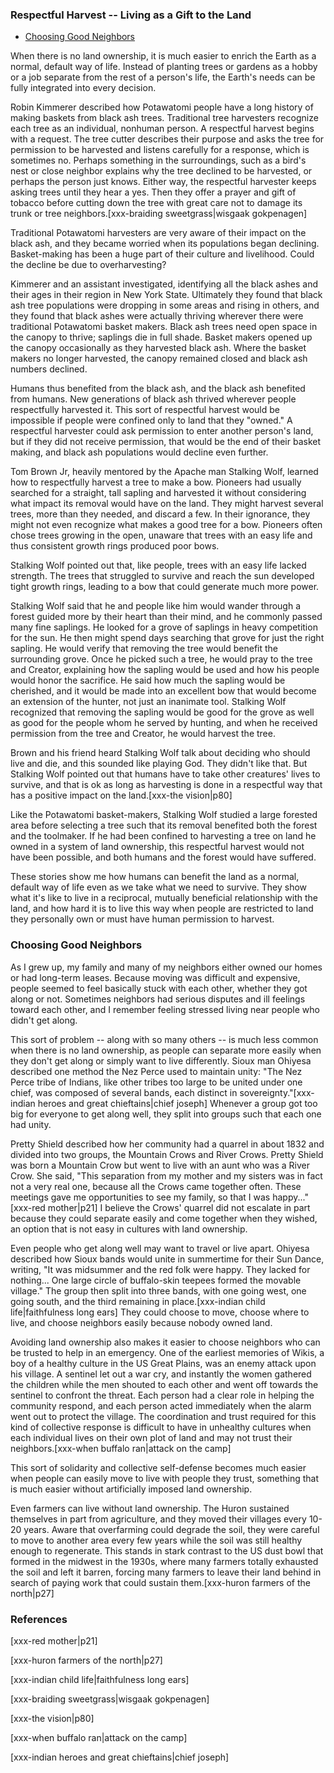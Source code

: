 ### Respectful Harvest -- Living as a Gift to the Land

<toc/>

* [Choosing Good Neighbors](#choosing-good-neighbors)
<toc/>

When there is no land ownership, it is much easier to enrich the Earth as a normal, default way of life. Instead of planting trees or gardens as a hobby or a job separate from the rest of a person's life, the Earth's needs can be fully integrated into every decision.

Robin Kimmerer described how Potawatomi people have a long history of making baskets from black ash trees. Traditional tree harvesters recognize each tree as an individual, nonhuman person. A respectful harvest begins with a request. The tree cutter describes their purpose and asks the tree for permission to be harvested and listens carefully for a response, which is sometimes no. Perhaps something in the surroundings, such as a bird's nest or close neighbor explains why the tree declined to be harvested, or perhaps the person just knows. Either way, the respectful harvester keeps asking trees until they hear a yes. Then they offer a prayer and gift of tobacco before cutting down the tree with great care not to damage its trunk or tree neighbors.[xxx-braiding sweetgrass|wisgaak gokpenagen]

Traditional Potawatomi harvesters are very aware of their impact on the black ash, and they became worried when its populations began declining. Basket-making has been a huge part of their culture and livelihood. Could the decline be due to overharvesting?

Kimmerer and an assistant investigated, identifying all the black ashes and their ages in their region in New York State. Ultimately they found that black ash tree populations were dropping in some areas and rising in others, and they found that black ashes were actually thriving wherever there were traditional Potawatomi basket makers. Black ash trees need open space in the canopy to thrive; saplings die in full shade. Basket makers opened up the canopy occasionally as they harvested black ash. Where the basket makers no longer harvested, the canopy remained closed and black ash numbers declined.

Humans thus benefited from the black ash, and the black ash benefited from humans. New generations of black ash thrived wherever people respectfully harvested it. This sort of respectful harvest would be impossible if people were confined only to land that they "owned." A respectful harvester could ask permission to enter another person's land, but if they did not receive permission, that would be the end of their basket making, and black ash populations would decline even further.

Tom Brown Jr, heavily mentored by the Apache man Stalking Wolf, learned how to respectfully harvest a tree to make a bow. Pioneers had usually searched for a straight, tall sapling and harvested it without considering what impact its removal would have on the land. They might harvest several trees, more than they needed, and discard a few. In their ignorance, they might not even recognize what makes a good tree for a bow. Pioneers often chose trees growing in the open, unaware that trees with an easy life and thus consistent growth rings produced poor bows.

Stalking Wolf pointed out that, like people, trees with an easy life lacked strength. The trees that struggled to survive and reach the sun developed tight growth rings, leading to a bow that could generate much more power.

Stalking Wolf said that he and people like him would wander through a forest guided more by their heart than their mind, and he commonly passed many fine saplings. He looked for a grove of saplings in heavy competition for the sun. He then might spend days searching that grove for just the right sapling. He would verify that removing the tree would benefit the surrounding grove. Once he picked such a tree, he would pray to the tree and Creator, explaining how the sapling would be used and how his people would honor the sacrifice. He said how much the sapling would be cherished, and it would be made into an excellent bow that would become an extension of the hunter, not just an inanimate tool. Stalking Wolf recognized that removing the sapling would be good for the grove as well as good for the people whom he served by hunting, and when he received permission from the tree and Creator, he would harvest the tree.

Brown and his friend heard Stalking Wolf talk about deciding who should live and die, and this sounded like playing God. They didn't like that. But Stalking Wolf pointed out that humans have to take other creatures' lives to survive, and that is ok as long as harvesting is done in a respectful way that has a positive impact on the land.[xxx-the vision|p80]

Like the Potawatomi basket-makers, Stalking Wolf studied a large forested area before selecting a tree such that its removal benefited both the forest and the toolmaker. If he had been confined to harvesting a tree on land he owned in a system of land ownership, this respectful harvest would not have been possible, and both humans and the forest would have suffered.

These stories show me how humans can benefit the land as a normal, default way of life even as we take what we need to survive. They show what it's like to live in a reciprocal, mutually beneficial relationship with the land, and how hard it is to live this way when people are restricted to land they personally own or must have human permission to harvest.

### Choosing Good Neighbors

As I grew up, my family and many of my neighbors either owned our homes or had long-term leases. Because moving was difficult and expensive, people seemed to feel basically stuck with each other, whether they got along or not. Sometimes neighbors had serious disputes and ill feelings toward each other, and I remember feeling stressed living near people who didn't get along.

This sort of problem -- along with so many others -- is much less common when there is no land ownership, as people can separate more easily when they don't get along or simply want to live differently. Sioux man Ohiyesa described one method the Nez Perce used to maintain unity: "The Nez Perce tribe of Indians, like other tribes too large to be united under one chief, was composed of several bands, each distinct in sovereignty."[xxx-indian heroes and great chieftains|chief joseph] Whenever a group got too big for everyone to get along well, they split into groups such that each one had unity.

Pretty Shield described how her community had a quarrel in about 1832 and divided into two groups, the Mountain Crows and River Crows. Pretty Shield was born a Mountain Crow but went to live with an aunt who was a River Crow. She said, "This separation from my mother and my sisters was in fact not a very real one, because all the Crows came together often. These meetings gave me opportunities to see my family, so that I was happy..."[xxx-red mother|p21] I believe the Crows' quarrel did not escalate in part because they could separate easily and come together when they wished, an option that is not easy in cultures with land ownership.

Even people who get along well may want to travel or live apart. Ohiyesa described how Sioux bands would unite in summertime for their Sun Dance, writing, "It was midsummer and the red folk were happy. They lacked for nothing... One large circle of buffalo-skin teepees formed the movable village." The group then split into three bands, with one going west, one going south, and the third remaining in place.[xxx-indian child life|faithfulness long ears] They could choose to move, choose where to live, and choose neighbors easily because nobody owned land.

Avoiding land ownership also makes it easier to choose neighbors who can be trusted to help in an emergency. One of the earliest memories of Wikis, a boy of a healthy culture in the US Great Plains, was an enemy attack upon his village. A sentinel let out a war cry, and instantly the women gathered the children while the men shouted to each other and went off towards the sentinel to confront the threat. Each person had a clear role in helping the community respond, and each person acted immediately when the alarm went out to protect the village. The coordination and trust required for this kind of collective response is difficult to have in unhealthy cultures when each individual lives on their own plot of land and may not trust their neighbors.[xxx-when buffalo ran|attack on the camp]

This sort of solidarity and collective self-defense becomes much easier when people can easily move to live with people they trust, something that is much easier without artificially imposed land ownership.

Even farmers can live without land ownership. The Huron sustained themselves in part from agriculture, and they moved their villages every 10-20 years. Aware that overfarming could degrade the soil, they were careful to move to another area every few years while the soil was still healthy enough to regenerate. This stands in stark contrast to the US dust bowl that formed in the midwest in the 1930s, where many farmers totally exhausted the soil and left it barren, forcing many farmers to leave their land behind in search of paying work that could sustain them.[xxx-huron farmers of the north|p27]

### References

[xxx-red mother|p21]

[xxx-huron farmers of the north|p27]

[xxx-indian child life|faithfulness long ears]

[xxx-braiding sweetgrass|wisgaak gokpenagen]

[xxx-the vision|p80]

[xxx-when buffalo ran|attack on the camp]

[xxx-indian heroes and great chieftains|chief joseph]

